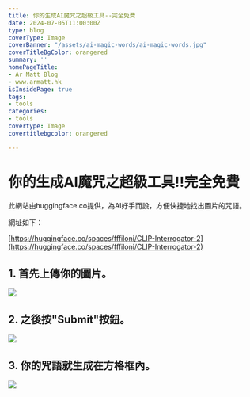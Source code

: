 ```yaml
---
title: 你的生成AI魔咒之超級工具--完全免費
date: 2024-07-05T11:00:00Z
type: blog
coverType: Image
coverBanner: "/assets/ai-magic-words/ai-magic-words.jpg"
coverTitleBgColor: orangered
summary: ''
homePageTitle:
- Ar Matt Blog
- www.armatt.hk
isInsidePage: true
tags:
- tools
categories:
- tools
covertype: Image
covertitlebgcolor: orangered

---
```

# 你的生成AI魔咒之超級工具!!完全免費

此網站由huggingface.co提供，為AI好手而設，方便快捷地找出圖片的咒語。

網址如下：

[https://huggingface.co/spaces/fffiloni/CLIP-Interrogator-2](https://huggingface.co/spaces/fffiloni/CLIP-Interrogator-2)

## 1. 首先上傳你的圖片。

![](/assets/ai-magic-words/demo01.jpg)

## 2. 之後按"Submit"按鈕。

![](/assets/ai-magic-words/demo02.jpg)

## 3. 你的咒語就生成在方格框內。

![](/assets/ai-magic-words/demo03.jpg)
